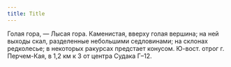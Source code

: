 ```yaml
---
title: Title
---
```


Голая гора, — Лысая гора. Каменистая, вверху голая вершина; на ней выходы скал,
разделенные небольшими седловинами; на склонах редколесье; в некоторых ракурсах
предстает конусом. Ю-вост. отрог г. Перчем-Кая, в 1,2 км к З от центра Судака
Г–12.
